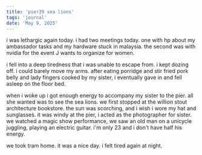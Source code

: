 ```yaml
---
title: 'pier39 sea lions'
tags: 'journal'
date: 'May 9, 2025'
---
```


i was lethargic again today. i had two meetings today. one with hp about my ambassador tasks and my hardware stuck in malaysia. the second was with nvidia for the event J wants to organize for women.

i fell into a deep tiredness that i was unable to escape from. i kept dozing off. i could barely move my arms. after eating porridge and stir fried pork belly and lady fingers cooked by my sister, i eventually gave in and fell asleep on the floor bed.

when i woke up i got enough energy to accompany my sister to the pier. all she wanted was to see the sea lions. we first stopped at the willion stout architecture bookstore. the sun was scorching, and i wish i wore my hat and sunglasses. it was windy at the pier, i acted as the photographer for sister. we watched a magic show performance, we saw an old man on a unicycle juggling, playing an electric guitar. i'm only 23 and i don't have half his energy.

we took tram home. it was a nice day. i felt tired again at night.
